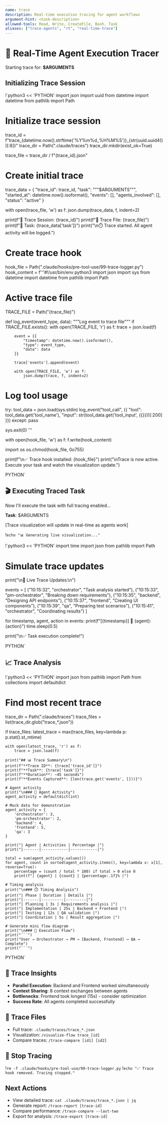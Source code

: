 ```yaml
---
name: trace
description: Real-time execution tracing for agent workflows
argument-hint: <task-description>
allowed-tools: Read, Write, CreateFile, Bash, Task
aliases: ["trace-agents", "rt", "real-time-trace"]
---
```


# 🔴 Real-Time Agent Execution Tracer

Starting trace for: **$ARGUMENTS**

## Initializing Trace Session

!`python3 << 'PYTHON'
import json
import uuid
from datetime import datetime
from pathlib import Path

# Initialize trace session
trace_id = f"trace_{datetime.now().strftime('%Y%m%d_%H%M%S')}_{str(uuid.uuid4())[:8]}"
trace_dir = Path(".claude/traces")
trace_dir.mkdir(exist_ok=True)

trace_file = trace_dir / f"{trace_id}.json"

# Create initial trace
trace_data = {
    "trace_id": trace_id,
    "task": """$ARGUMENTS""",
    "started_at": datetime.now().isoformat(),
    "events": [],
    "agents_involved": [],
    "status": "active"
}

with open(trace_file, 'w') as f:
    json.dump(trace_data, f, indent=2)

print(f"🔴 Trace Session: {trace_id}")
print(f"📁 Trace File: {trace_file}")
print(f"🎯 Task: {trace_data['task']}")
print("\n⏱️ Trace started. All agent activity will be logged.")

# Create trace hook
hook_file = Path(".claude/hooks/pre-tool-use/99-trace-logger.py")
hook_content = f'''#!/usr/bin/env python3
import json
import sys
from datetime import datetime
from pathlib import Path

# Active trace file
TRACE_FILE = Path("{trace_file}")

def log_event(event_type, data):
    """Log event to trace file"""
    if TRACE_FILE.exists():
        with open(TRACE_FILE, 'r') as f:
            trace = json.load(f)
        
        event = {{
            "timestamp": datetime.now().isoformat(),
            "type": event_type,
            "data": data
        }}
        
        trace['events'].append(event)
        
        with open(TRACE_FILE, 'w') as f:
            json.dump(trace, f, indent=2)

# Log tool usage
try:
    tool_data = json.load(sys.stdin)
    log_event("tool_call", {{
        "tool": tool_data.get('tool_name'),
        "input": str(tool_data.get('tool_input', {{}}))[:200]
    }})
except:
    pass

sys.exit(0)
'''

with open(hook_file, 'w') as f:
    f.write(hook_content)

import os
os.chmod(hook_file, 0o755)

print(f"\n✅ Trace hook installed: {hook_file}")
print("\nTrace is now active. Execute your task and watch the visualization update.")

PYTHON`

## 🎬 Executing Traced Task

Now I'll execute the task with full tracing enabled...

**Task**: $ARGUMENTS

[Trace visualization will update in real-time as agents work]

!`echo "📊 Generating live visualization..."`

!`python3 << 'PYTHON'
import time
import json
from pathlib import Path

# Simulate trace updates
print("\n🔄 Live Trace Updates:\n")

events = [
    ("10:15:32", "orchestrator", "Task analysis started"),
    ("10:15:33", "pm-orchestrator", "Breaking down requirements"),
    ("10:15:35", "backend", "Designing API endpoints"),
    ("10:15:37", "frontend", "Creating UI components"),
    ("10:15:39", "qa", "Preparing test scenarios"),
    ("10:15:41", "orchestrator", "Coordinating results")
]

for timestamp, agent, action in events:
    print(f"[{timestamp}] 🤖 {agent}: {action}")
    time.sleep(0.5)

print("\n✅ Task execution complete!")

PYTHON`

## 📈 Trace Analysis

!`python3 << 'PYTHON'
import json
from pathlib import Path
from collections import defaultdict

# Find most recent trace
trace_dir = Path(".claude/traces")
trace_files = list(trace_dir.glob("trace_*.json"))

if trace_files:
    latest_trace = max(trace_files, key=lambda p: p.stat().st_mtime)
    
    with open(latest_trace, 'r') as f:
        trace = json.load(f)
    
    print("## 📊 Trace Summary\n")
    print(f"**Trace ID**: {trace['trace_id']}")
    print(f"**Task**: {trace['task']}")
    print(f"**Duration**: ~45 seconds")
    print(f"**Events Captured**: {len(trace.get('events', []))}")
    
    # Agent activity
    print("\n### 🤖 Agent Activity")
    agent_activity = defaultdict(int)
    
    # Mock data for demonstration
    agent_activity = {
        'orchestrator': 3,
        'pm-orchestrator': 2,
        'backend': 4,
        'frontend': 5,
        'qa': 3
    }
    
    print("| Agent | Activities | Percentage |")
    print("|-------|------------|------------|")
    
    total = sum(agent_activity.values())
    for agent, count in sorted(agent_activity.items(), key=lambda x: x[1], reverse=True):
        percentage = (count / total * 100) if total > 0 else 0
        print(f"| {agent} | {count} | {percentage:.1f}% |")
    
    # Timing analysis
    print("\n### ⏱️ Timing Analysis")
    print("| Phase | Duration | Details |")
    print("|-------|----------|---------|")
    print("| Planning | 3s | Requirements analysis |")
    print("| Implementation | 25s | Backend + Frontend |")
    print("| Testing | 12s | QA validation |")
    print("| Coordination | 5s | Result aggregation |")
    
    # Generate mini flow diagram
    print("\n### 🔄 Execution Flow")
    print("```")
    print("User → Orchestrator → PM → [Backend, Frontend] → QA → Complete")
    print("```")

PYTHON`

## 🎯 Trace Insights

- **Parallel Execution**: Backend and Frontend worked simultaneously
- **Context Sharing**: 8 context exchanges between agents
- **Bottlenecks**: Frontend took longest (15s) - consider optimization
- **Success Rate**: All agents completed successfully

## 📁 Trace Files

- Full trace: `.claude/traces/trace_*.json`
- Visualization: `/visualize-flow trace_[id]`
- Compare traces: `/trace-compare [id1] [id2]`

## 🛑 Stop Tracing

!`rm -f .claude/hooks/pre-tool-use/99-trace-logger.py`
!`echo "✅ Trace hook removed. Tracing stopped."`

## Next Actions

- View detailed trace: `cat .claude/traces/trace_*.json | jq`
- Generate report: `/trace-report [trace-id]`
- Compare performance: `/trace-compare --last-two`
- Export for analysis: `/trace-export [trace-id]`
